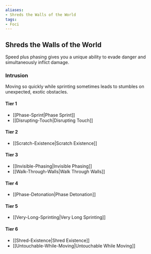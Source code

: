 ```yaml
---
aliases:
- Shreds the Walls of the World
tags:
- Foci
---
```


  
## Shreds the Walls of the World  
Speed plus phasing gives you a unique ability to evade danger and simultaneously inflict damage.  
 ### Intrusion  
Moving so quickly while sprinting sometimes leads to stumbles on unexpected, exotic obstacles.   
#### Tier 1    
* [[Phase-Sprint|Phase Sprint]]  
* [[Disrupting-Touch|Disrupting Touch]]  
#### Tier 2    
* [[Scratch-Existence|Scratch Existence]]  
#### Tier 3    
  - [[Invisible-Phasing|Invisible Phasing]]  
  - [[Walk-Through-Walls|Walk Through Walls]]  
#### Tier 4    
* [[Phase-Detonation|Phase Detonation]]  
#### Tier 5    
* [[Very-Long-Sprinting|Very Long Sprinting]]  
#### Tier 6    
  - [[Shred-Existence|Shred Existence]]  
  - [[Untouchable-While-Moving|Untouchable While Moving]]